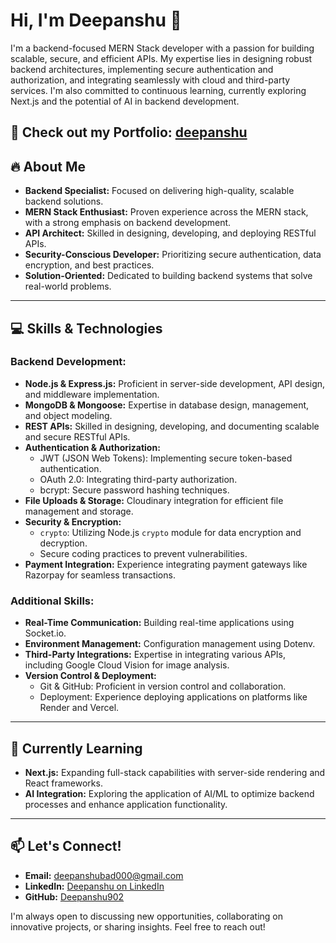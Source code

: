 # Hi, I'm Deepanshu 👋

I'm a backend-focused MERN Stack developer with a passion for building scalable, secure, and efficient APIs. My expertise lies in designing robust backend architectures, implementing secure authentication and authorization, and integrating seamlessly with cloud and third-party services. I'm also committed to continuous learning, currently exploring Next.js and the potential of AI in backend development.

🚀 **Check out my Portfolio:** [deepanshu](https://deepanshu902.xyz)
---

## 🔥 About Me

* **Backend Specialist:** Focused on delivering high-quality, scalable backend solutions.
* **MERN Stack Enthusiast:** Proven experience across the MERN stack, with a strong emphasis on backend development.
* **API Architect:** Skilled in designing, developing, and deploying RESTful APIs.
* **Security-Conscious Developer:** Prioritizing secure authentication, data encryption, and best practices.
* **Solution-Oriented:** Dedicated to building backend systems that solve real-world problems.

---

## 💻 Skills & Technologies

### Backend Development:

* **Node.js & Express.js:** Proficient in server-side development, API design, and middleware implementation.
* **MongoDB & Mongoose:** Expertise in database design, management, and object modeling.
* **REST APIs:** Skilled in designing, developing, and documenting scalable and secure RESTful APIs.
* **Authentication & Authorization:**
    * JWT (JSON Web Tokens): Implementing secure token-based authentication.
    * OAuth 2.0: Integrating third-party authorization.
    * bcrypt: Secure password hashing techniques.
* **File Uploads & Storage:** Cloudinary integration for efficient file management and storage.
* **Security & Encryption:**
    * `crypto`: Utilizing Node.js `crypto` module for data encryption and decryption.
    * Secure coding practices to prevent vulnerabilities.
* **Payment Integration:** Experience integrating payment gateways like Razorpay for seamless transactions.

### Additional Skills:

* **Real-Time Communication:** Building real-time applications using Socket.io.
* **Environment Management:** Configuration management using Dotenv.
* **Third-Party Integrations:** Expertise in integrating various APIs, including Google Cloud Vision for image analysis.
* **Version Control & Deployment:**
    * Git & GitHub: Proficient in version control and collaboration.
    * Deployment: Experience deploying applications on platforms like Render and Vercel.

---

## 🌱 Currently Learning

* **Next.js:** Expanding full-stack capabilities with server-side rendering and React frameworks.
* **AI Integration:** Exploring the application of AI/ML to optimize backend processes and enhance application functionality.

---

## 📫 Let's Connect!

* **Email:** <deepanshubad000@gmail.com>
* **LinkedIn:** [Deepanshu on LinkedIn](https://www.linkedin.com/in/deepanshu902)
* **GitHub:** [Deepanshu902](https://github.com/Deepanshu902)

I'm always open to discussing new opportunities, collaborating on innovative projects, or sharing insights. Feel free to reach out!
